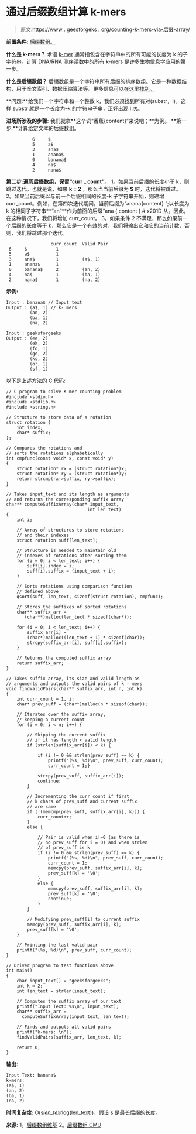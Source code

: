 # 通过后缀数组计算 k-mers

> 原文:[https://www . geesforgeks . org/counting-k-mers-via-后缀-array/](https://www.geeksforgeeks.org/counting-k-mers-via-suffix-array/)

**前置条件:** [后缀数组。](https://www.geeksforgeeks.org/suffix-array-set-1-introduction/)

**什么是 k-mers？**
术语 [k-mer](http://contribute.geeksforgeeks.org/guide-to-write-an-article/) 通常指包含在字符串中的所有可能的长度为 k 的子字符串。计算 DNA/RNA 测序读数中的所有 k-mers 是许多生物信息学应用的第一步。

**什么是后缀数组？**
后缀数组是一个字符串所有后缀的排序数组。它是一种数据结构，用于全文索引、数据压缩算法等。更多信息可以在这里[找到。](https://www.geeksforgeeks.org/suffix-array-set-1-introduction/)

**问题:**给我们一个字符串和一个整数 k，我们必须找到所有对(substr，I)，这样 substr 就是一个长度为–k 的字符串子串，正好出现 I 次。

**进场所涉及的步骤:**
我们就拿**这个词“香蕉{content}”来说吧；**为例。
**第一步:**计算给定文本的后缀数组。

```
          6     $   
          5     a$
          3     ana$
          1     anana$
          0     banana$
          4     na$                    
          2     nana$

```

**第二步:**遍历后缀数组，保留**“curr _ count”**。
1。如果当前后缀的长度小于 k，则跳过迭代。也就是说，如果 **k = 2** ，那么当当前后缀为 **$** 时，迭代将被跳过。
2。如果当前后缀以与前一个后缀相同的长度-k 子字符串开始，则递增 curr_count。例如，在第四次迭代期间，当前后缀为“anana{content} ”;以长度为 k 的相同子字符串**“an”**作为前面的后缀“ana { content } # x201D 从。因此，在这种情况下，我们将增加 curr_count。
3。如果条件 2 不满足，那么如果前一个后缀的长度等于 k，那么它是一个有效的对，我们将输出它和它的当前计数，否则，我们将跳过那个迭代。

```
                 curr_count  Valid Pair
 6     $           1                     
 5     a$          1
 3     ana$        1         (a$, 1)
 1     anana$      1
 0     banana$     2         (an, 2)
 4     na$         1         (ba, 1)               
 2     nana$       1         (na, 2)

```

**示例:**

```
Input : banana$ // Input text
Output : (a$, 1) // k- mers
         (an, 2)
         (ba, 1)
         (na, 2)

Input : geeksforgeeks
Output : (ee, 2) 
         (ek, 2)
         (fo, 1)
         (ge, 2)
         (ks, 2)
         (or, 1)
         (sf, 1)

```

以下是上述方法的 C 代码:

```
// C program to solve K-mer counting problem
#include <stdio.h>
#include <stdlib.h>
#include <string.h>

// Structure to store data of a rotation
struct rotation {
    int index;
    char* suffix;
};

// Compares the rotations and
// sorts the rotations alphabetically
int cmpfunc(const void* x, const void* y)
{
    struct rotation* rx = (struct rotation*)x;
    struct rotation* ry = (struct rotation*)y;
    return strcmp(rx->suffix, ry->suffix);
}

// Takes input_text and its length as arguments
// and returns the corresponding suffix array
char** computeSuffixArray(char* input_text, 
                               int len_text)
{
    int i;

    // Array of structures to store rotations
    // and their indexes
    struct rotation suff[len_text];

    // Structure is needed to maintain old 
    // indexes of rotations after sorting them
    for (i = 0; i < len_text; i++) {
        suff[i].index = i;
        suff[i].suffix = (input_text + i);
    }

    // Sorts rotations using comparison function
    // defined above
    qsort(suff, len_text, sizeof(struct rotation), cmpfunc);

    // Stores the suffixes of sorted rotations
    char** suffix_arr = 
       (char**)malloc(len_text * sizeof(char*));

    for (i = 0; i < len_text; i++) {
        suffix_arr[i] = 
        (char*)malloc((len_text + 1) * sizeof(char));
        strcpy(suffix_arr[i], suff[i].suffix);
    }

    // Returns the computed suffix array
    return suffix_arr;
}

// Takes suffix array, its size and valid length as
// arguments and outputs the valid pairs of k - mers
void findValidPairs(char** suffix_arr, int n, int k)
{
    int curr_count = 1, i;
    char* prev_suff = (char*)malloc(n * sizeof(char));

    // Iterates over the suffix array,
    // keeping a current count
    for (i = 0; i < n; i++) {

        // Skipping the current suffix
        // if it has length < valid length
        if (strlen(suffix_arr[i]) < k) {

            if (i != 0 && strlen(prev_suff) == k) {
                printf("(%s, %d)\n", prev_suff, curr_count);
                curr_count = 1;}

            strcpy(prev_suff, suffix_arr[i]);
            continue;
        }

        // Incrementing the curr_count if first
        // k chars of prev_suff and current suffix
        // are same
        if (!(memcmp(prev_suff, suffix_arr[i], k))) {
            curr_count++;
        }
        else {

            // Pair is valid when i!=0 (as there is
            // no prev_suff for i = 0) and when strlen
            // of prev_suff is k
            if (i != 0 && strlen(prev_suff) == k) {
                printf("(%s, %d)\n", prev_suff, curr_count);
                curr_count = 1;
                memcpy(prev_suff, suffix_arr[i], k);
                prev_suff[k] = '\0';
            }
            else {
                memcpy(prev_suff, suffix_arr[i], k);
                prev_suff[k] = '\0';
                continue;
            }
        }

        // Modifying prev_suff[i] to current suffix
        memcpy(prev_suff, suffix_arr[i], k);
        prev_suff[k] = '\0';
    }

    // Printing the last valid pair
    printf("(%s, %d)\n", prev_suff, curr_count);
}

// Driver program to test functions above
int main()
{
    char input_text[] = "geeksforgeeks";
    int k = 2;
    int len_text = strlen(input_text);

    // Computes the suffix array of our text
    printf("Input Text: %s\n", input_text);
    char** suffix_arr = 
      computeSuffixArray(input_text, len_text);

    // Finds and outputs all valid pairs
    printf("k-mers: \n");
    findValidPairs(suffix_arr, len_text, k);

    return 0;
}
```

**输出:**

```
Input Text: banana$ 
k-mers: 
(a$, 1)
(an, 2)
(ba, 1)
(na, 2)

```

**时间复杂度:** O(s*len_text*log(len_text))，假设 s 是最长后缀的长度。

**来源:**
1。[后缀数组维基](https://en.wikipedia.org/wiki/Suffix_array)
2。[后缀数组 CMU](https://www.cs.cmu.edu/~ckingsf/bioinfo-lectures/suffixarrays.pdf)